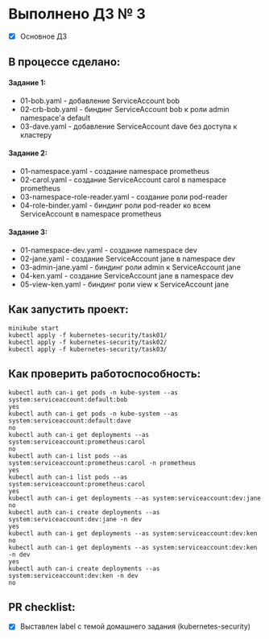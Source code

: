 # Выполнено ДЗ № 3

 - [x] Основное ДЗ

## В процессе сделано:
 #### Задание 1: 
 - 01-bob.yaml - добавление ServiceAccount bob
 - 02-crb-bob.yaml - биндинг ServiceAccount bob к роли admin namespace'а default
 - 03-dave.yaml - добавление ServiceAccount dave без доступа к кластеру

 #### Задание 2:
 - 01-namespace.yaml - создание namespace prometheus
 - 02-carol.yaml - создание ServiceAccount carol в namespace prometheus
 - 03-namespace-role-reader.yaml - создание роли pod-reader
 - 04-role-binder.yaml - биндинг роли pod-reader ко всем ServiceAccount в namespace prometheus 

 #### Задание 3:
 - 01-namespace-dev.yaml - создание namespace dev 
 - 02-jane.yaml - создание ServiceAccount jane в namespace dev
 - 03-admin-jane.yaml - биндинг роли admin к ServiceAccount jane
 - 04-ken.yaml - создание ServiceAccount jane в namespace dev
 - 05-view-ken.yaml - биндинг роли view к ServiceAccount jane

## Как запустить проект:
    minikube start
    kubectl apply -f kubernetes-security/task01/
    kubectl apply -f kubernetes-security/task02/
    kubectl apply -f kubernetes-security/task03/
    
## Как проверить работоспособность:
    kubectl auth can-i get pods -n kube-system --as system:serviceaccount:default:bob
    yes
    kubectl auth can-i get pods -n kube-system --as system:serviceaccount:default:dave
    no
    kubectl auth can-i get deployments --as system:serviceaccount:prometheus:carol
    no
    kubectl auth can-i list pods --as system:serviceaccount:prometheus:carol -n prometheus
    yes
    kubectl auth can-i list pods --as system:serviceaccount:prometheus:carol
    yes
    kubectl auth can-i get deployments --as system:serviceaccount:dev:jane
    no
    kubectl auth can-i create deployments --as system:serviceaccount:dev:jane -n dev
    yes
    kubectl auth can-i get deployments --as system:serviceaccount:dev:ken
    no
    kubectl auth can-i get deployments --as system:serviceaccount:dev:ken -n dev
    yes
    kubectl auth can-i create deployments --as system:serviceaccount:dev:ken -n dev
    no

## PR checklist:
 - [x] Выставлен label с темой домашнего задания (kubernetes-security)